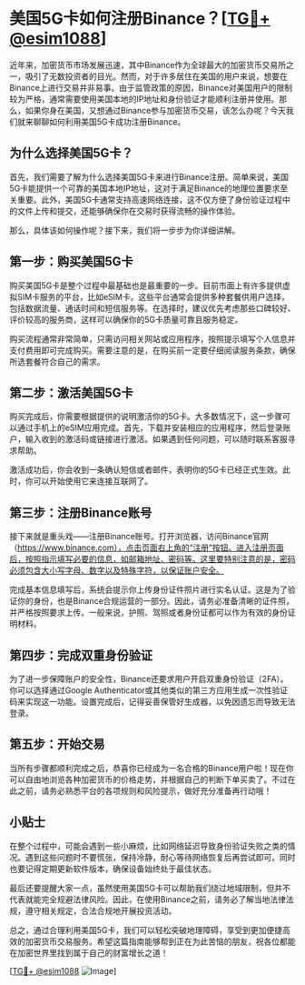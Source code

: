 # 美国5G卡如何注册Binance？[[TG💪+ @esim1088](https://t.me/s/esim1088)]

近年来，加密货币市场发展迅速，其中Binance作为全球最大的加密货币交易所之一，吸引了无数投资者的目光。然而，对于许多居住在美国的用户来说，想要在Binance上进行交易并非易事。由于监管政策的原因，Binance对美国用户的限制较为严格，通常需要使用美国本地的IP地址和身份验证才能顺利注册并使用。那么，如果你身在美国，又想通过Binance参与加密货币交易，该怎么办呢？今天我们就来聊聊如何利用美国5G卡成功注册Binance。

## 为什么选择美国5G卡？

首先，我们需要了解为什么选择美国5G卡来进行Binance注册。简单来说，美国5G卡能提供一个可靠的美国本地IP地址，这对于满足Binance的地理位置要求至关重要。此外，美国5G卡通常支持高速网络连接，这不仅方便了身份验证过程中的文件上传和提交，还能够确保你在交易时获得流畅的操作体验。

那么，具体该如何操作呢？接下来，我们将一步步为你详细讲解。

## 第一步：购买美国5G卡

购买美国5G卡是整个过程中最基础也是最重要的一步。目前市面上有许多提供虚拟SIM卡服务的平台，比如eSIM卡。这些平台通常会提供多种套餐供用户选择，包括数据流量、通话时间和短信服务等。在选择时，建议优先考虑那些口碑较好、评价较高的服务商，这样可以确保你的5G卡质量可靠且服务稳定。

购买流程通常非常简单，只需访问相关网站或应用程序，按照提示填写个人信息并支付费用即可完成购买。需要注意的是，在购买前一定要仔细阅读服务条款，确保所选套餐符合自己的需求。

## 第二步：激活美国5G卡

购买完成后，你需要根据提供的说明激活你的5G卡。大多数情况下，这一步骤可以通过手机上的eSIM应用完成。首先，下载并安装相应的应用程序，然后登录账户，输入收到的激活码或链接进行激活。如果遇到任何问题，可以随时联系客服寻求帮助。

激活成功后，你会收到一条确认短信或者邮件，表明你的5G卡已经正式生效。此时，你可以开始使用它来连接互联网了。

## 第三步：注册Binance账号

接下来就是重头戏——注册Binance账号。打开浏览器，访问Binance官网（https://www.binance.com），点击页面右上角的“注册”按钮。进入注册页面后，按照指示填写必要的信息，如邮箱地址、密码等。这里要特别注意的是，密码必须包含大小写字母、数字以及特殊字符，以保证账户安全。

完成基本信息填写后，系统会提示你上传身份证件照片进行实名认证。这是为了验证你的身份，也是Binance合规运营的一部分。因此，请务必准备清晰的证件照，并严格按照要求上传。一般来说，护照、驾照或者身份证都可以作为有效的身份证明材料。

## 第四步：完成双重身份验证

为了进一步保障账户的安全性，Binance还要求用户开启双重身份验证（2FA）。你可以选择通过Google Authenticator或其他类似的第三方应用生成一次性验证码来实现这一功能。设置完成后，记得妥善保管好生成器，以免因遗忘而导致无法登录。

## 第五步：开始交易

当所有步骤都顺利完成之后，恭喜你已经成为一名合格的Binance用户啦！现在你可以自由地浏览各种加密货币的价格走势，并根据自己的判断下单买卖了。不过在此之前，请务必熟悉平台的各项规则和风险提示，做好充分准备再行动哦！

## 小贴士

在整个过程中，可能会遇到一些小麻烦，比如网络延迟导致身份验证失败之类的情况。遇到这些问题时不要慌张，保持冷静，耐心等待网络恢复后再尝试即可。同时也要记得定期更新软件版本，确保设备始终处于最佳状态。

最后还要提醒大家一点，虽然使用美国5G卡可以帮助我们绕过地域限制，但并不代表就能完全规避法律风险。因此，在使用Binance之前，请务必了解当地法律法规，遵守相关规定，合法合规地开展投资活动。

总之，通过合理利用美国5G卡，我们可以轻松突破地理障碍，享受到更加便捷高效的加密货币交易服务。希望这篇指南能够帮到正在为此苦恼的朋友，祝各位都能在加密世界里找到属于自己的财富增长之道！

[[TG💪+ @esim1088](https://t.me/s/esim1088) ![Image](https://i.postimg.cc/4NQfJmqS/Snipaste-2025-05-13-00-14-12.png)]